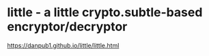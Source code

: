 # little - a little crypto.subtle-based encryptor/decryptor

https://danpub1.github.io/little/little.html
